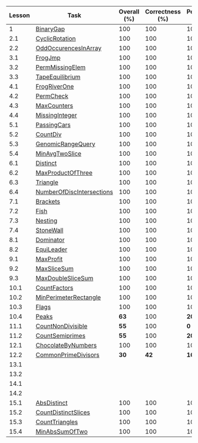 
| **Lesson** | **Task** | **Overall (%)** | **Correctness (%)** | **Performance (%)** |
| --- | --- | --- | --- | --- |
| 1 | [BinaryGap](https://github.com/demouse28/codility/blob/main/Lesson_1_BinaryGap.ipynb) | 100 | 100 | 100 |
| 2.1 | [CyclicRotation](https://github.com/demouse28/codility/blob/main/Lesson_2.1_CyclicRotation.ipynb) | 100 | 100 | 100 |
| 2.2 | [OddOccurencesInArray](https://github.com/demouse28/codility/blob/main/Lesson_2.2_OddOccurencesInArray.ipynb) | 100 | 100 | 100 |
| 3.1 | [FrogJmp](https://github.com/demouse28/codility/blob/main/Lesson_3.1_FrogJmp.ipynb) | 100 | 100 | 100 |
| 3.2 | [PermMissingElem](https://github.com/demouse28/codility/blob/main/Lesson_3.2_PermMissingElem.ipynb) | 100 | 100 | 100 |
| 3.3 | [TapeEquilibrium](https://github.com/demouse28/codility/blob/main/Lesson_3.3_TapeEquilibrium.ipynb) | 100 | 100 | 100 |
| 4.1 | [FrogRiverOne](https://github.com/demouse28/codility/blob/main/Lesson_4.1_FrogRiverOne.ipynb) | 100 | 100 | 100 |
| 4.2 | [PermCheck](https://github.com/demouse28/codility/blob/main/Lesson_4.2_PermCheck.ipynb) | 100 | 100 | 100 |
| 4.3 | [MaxCounters](https://github.com/demouse28/codility/blob/main/Lesson_4.3_MaxCounters.ipynb) | 100 | 100 | 100 |
| 4.4 | [MissingInteger](https://github.com/demouse28/codility/blob/main/Lesson_4.4_MissingInteger.ipynb) | 100 | 100 | 100 |
| 5.1 | [PassingCars](https://github.com/demouse28/codility/blob/main/Lesson_5.1_PassingCars.ipynb) | 100 | 100 | 100 |
| 5.2 | [CountDiv](https://github.com/demouse28/codility/blob/main/Lesson_5.2_CountDiv.ipynb) | 100 | 100 | 100 |
| 5.3 | [GenomicRangeQuery](https://github.com/demouse28/codility/blob/main/Lesson_5.3_GenomicRangeQuery.ipynb) | 100 | 100 | 100 |
| 5.4 | [MinAvgTwoSlice](https://github.com/demouse28/codility/blob/main/Lesson_5.4_MinAvgTwoSlice.ipynb) | 100 | 100 | 100 |
| 6.1 | [Distinct](https://github.com/demouse28/codility/blob/main/Lesson_6.1_Distinct.ipynb) | 100 | 100 | 100 |
| 6.2 | [MaxProductOfThree](https://github.com/demouse28/codility/blob/main/Lesson_6.2_MaxProductOfThree.ipynb) | 100 | 100 | 100 |
| 6.3 | [Triangle](https://github.com/demouse28/codility/blob/main/Lesson_6.3_Triangle.ipynb) | 100 | 100 | 100 |
| 6.4 | [NumberOfDiscIntersections](https://github.com/demouse28/codility/blob/main/Lesson_6.4_NumberOfDiscIntersections.ipynb) | 100 | 100 | 100 |
| 7.1 | [Brackets](https://github.com/demouse28/codility/blob/main/Lesson_7.1_Brackets.ipynb) | 100 | 100 | 100 |
| 7.2 | [Fish](https://github.com/demouse28/codility/blob/main/Lesson_7.2_Fish.ipynb) | 100 | 100 | 100 |
| 7.3 | [Nesting](https://github.com/demouse28/codility/blob/main/Lesson_7.3_Nesting.ipynb) | 100 | 100 | 100 |
| 7.4 | [StoneWall](https://github.com/demouse28/codility/blob/main/Lesson_7.4_StoneWall.ipynb) | 100 | 100 | 100 |
| 8.1 | [Dominator](https://github.com/demouse28/codility/blob/main/Lesson_8.1_Dominator.ipynb) | 100 | 100 | 100 |
| 8.2 | [EquiLeader](https://github.com/demouse28/codility/blob/main/Lesson_8.2_EquiLeader.ipynb) | 100 | 100 | 100 |
| 9.1 | [MaxProfit](https://github.com/demouse28/codility/blob/main/Lesson_9.1_MaxProfit.ipynb) | 100 | 100 | 100 |
| 9.2 | [MaxSliceSum](https://github.com/demouse28/codility/blob/main/Lesson_9.2_MaxSliceSum.ipynb) | 100 | 100 | 100 |
| 9.3 | [MaxDoubleSliceSum](https://github.com/demouse28/codility/blob/main/Lesson_9.3_MaxDoubleSliceSum.ipynb) | 100 | 100 | 100 |
| 10.1 | [CountFactors](https://github.com/demouse28/codility/blob/main/Lesson_10.1_CountFactors.ipynb) | 100 | 100 | 100 |
| 10.2 | [MinPerimeterRectangle](https://github.com/demouse28/codility/blob/main/Lesson_10.2_MinPerimeterRectangle.ipynb) | 100 | 100 | 100 |
| 10.3 | [Flags](https://github.com/demouse28/codility/blob/main/Lesson_10.3_Flags.ipynb) | 100 | 100 | 100 |
| 10.4 | [Peaks](https://github.com/demouse28/codility/blob/main/Lesson_10.4_Peaks.ipynb) | **63** | 100 | **20** |
| 11.1 | [CountNonDivisible](https://github.com/demouse28/codility/blob/main/Lesson_11.1_CountNonDivisible.ipynb) | **55** | 100 | **0** |
| 11.2 | [CountSemiprimes](https://github.com/demouse28/codility/blob/main/Lesson_11.2_CountSemiprimes.ipynb) | **55** | 100 | **20** |
| 12.1 | [ChocolateByNumbers](https://github.com/demouse28/codility/blob/main/Lesson_12.1_ChocolateByNumbers.ipynb) | 100 | 100 | 100 |
| 12.2 | [CommonPrimeDivisors](https://github.com/demouse28/codility/blob/main/Lesson_12.2_CommonPrimeDivisors.ipynb) | **30** | **42** | **16** |
| 13.1 | | | | |
| 13.2 | | | | |
| 14.1 | | | | |
| 14.2 | | | | |
| 15.1 | [AbsDistinct](https://github.com/demouse28/codility/blob/main/Lesson_15.1_AbsDistinct.ipynb) | 100 | 100 | 100 |
| 15.2 | [CountDistinctSlices](https://github.com/demouse28/codility/blob/main/Lesson_15.2_CountDistinctSlices.ipynb) | 100 | 100 | 100 |
| 15.3 | [CountTriangles](https://github.com/demouse28/codility/blob/main/Lesson_15.3_CountTriangles.ipynb) | 100 | 100 | 100 |
| 15.4 | [MinAbsSumOfTwo](https://github.com/demouse28/codility/blob/main/Lesson_15.4_MinAbsSumOfTwo.ipynb) | 100 | 100 | 100 |
